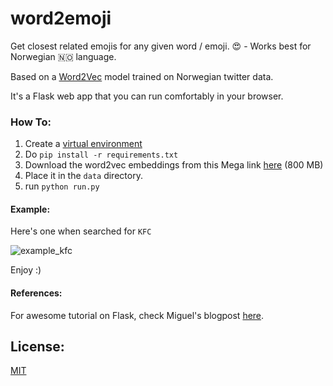 # word2emoji
Get closest related emojis for any given word / emoji.  😍 - Works best for Norwegian 🇳🇴 language.

Based on a [Word2Vec](https://code.google.com/p/word2vec/) model trained on Norwegian twitter data.

It's a Flask web app that you can run comfortably in your browser.

### How To:
1. Create a [virtual environment](https://docs.python.org/3/library/venv.html)
2. Do ``` pip install -r requirements.txt ```
3. Download the word2vec embeddings from this Mega link [here](https://mega.nz/#F!4VZFGIAa!uGx0JoqTr3KcN1bIwt1LzA) (800 MB)
4. Place it in the ```data``` directory.
5. run ``` python run.py ```

#### Example:
Here's one when searched for ``` KFC ```

![example_kfc](https://cloud.githubusercontent.com/assets/6368653/17087784/056c6ca8-5212-11e6-892d-59b2512153d1.jpg)

Enjoy :)

#### References:
For awesome tutorial on Flask, check Miguel's blogpost [here](http://blog.miguelgrinberg.com/post/the-flask-mega-tutorial-part-i-hello-world).


## License:
[MIT](LICENSE)
